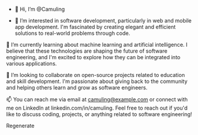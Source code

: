 - 👋  Hi, I’m @Camuling
  
- 👀  I’m interested in software development, particularly in web and mobile app development.
      I'm fascinated by creating elegant and efficient solutions to real-world problems through code.

🌱 I’m currently learning about machine learning and artificial intelligence. 
   I believe that these technologies are shaping the future of software engineering,
   and I'm excited to explore how they can be integrated into various applications.

💞️ I’m looking to collaborate on open-source projects related to education and skill development. 
   I'm passionate about giving back to the community and helping others learn and grow as software engineers.

📫 You can reach me via email at camuling@example.com or connect with me on LinkedIn at linkedin.com/in/camuling.
    Feel free to reach out if you'd like to discuss coding, projects, or anything related to software engineering!






Regenerate


<!---
Camuling/Camuling is a ✨ special ✨ repository because its `README.md` (this file) appears on your GitHub profile.
You can click the Preview link to take a look at your changes.
--->
